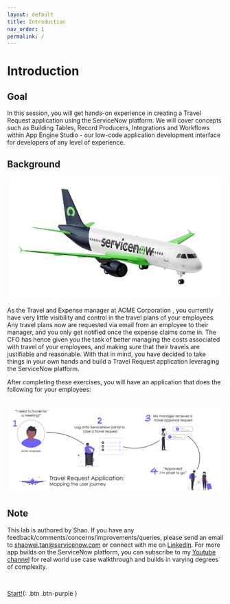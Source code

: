 ```yaml
---
layout: default
title: Introduction
nav_order: 1
permalink: /
---
```


# Introduction

## Goal

In this session, you will get hands-on experience in creating a Travel Request application using the ServiceNow platform. We will cover concepts such as Building Tables, Record Producers, Integrations and Workflows within App Engine Studio - our low-code application development interface for developers of any level of experience.

## Background

![relative](docs/images/nowairline.png)

As the Travel and Expense manager at ACME Corporation , you currently have very little visibility and control in the travel plans of your employees. Any travel plans now are requested via email from an employee to their manager, and you only get notified once the expense claims come in. The CFO has hence given you the task of better managing the costs associated with travel of your employees, and making sure that their travels are justifiable and reasonable. With that in mind, you have decided to take things in your own hands and build a Travel Request application leveraging the ServiceNow platform.

After completing these exercises, you will have an application that does the following for your employees:
<br>
<br>

![relative](docs/images/Userjourney.png)

## Note

This lab is authored by Shao. If you have any feedback/comments/concerns/improvements/queries, please send an email to shaowei.tan@servicenow.com or connect with me on  [LinkedIn](https://www.linkedin.com/in/tanshaowei/). For more app builds on the ServiceNow platform, you can subscribe to my [Youtube channel](https://www.youtube.com/channel/UCfJQzRGHUoQfpbqCv94755g) for real world use case walkthrough and builds in varying degrees of complexity.

<br>

[Start!][Exercise1]{: .btn .btn-purple }

[OldTravelRequestLabLink]: https://shaoservicenow.github.io/travelrequest
[TravelRequestLabHome]: https://creatorworkflowsnow.github.io/travelrequest

[Exercise1]: (https://creatorworkflowsnow.github.io/travelrequest/docs/Exercise%201.html)
[Exercise2]: (https://creatorworkflowsnow.github.io/travelrequest/docs/Exercise%202.html)
[Exercise3]: (https://creatorworkflowsnow.github.io/travelrequest/docs/Exercise%203.html)
[Exercise4]: (https://creatorworkflowsnow.github.io/travelrequest/docs/Exercise%204.html)
[Exercise5]: (https://creatorworkflowsnow.github.io/travelrequest/docs/Exercise%205%20(Bonus).html)
[Exercise6]: (https://creatorworkflowsnow.github.io/travelrequest/docs/Exercise%206%20(Bonus).html)
[Exercise7]: (https://creatorworkflowsnow.github.io/travelrequest/docs/Exercise%207%20(Bonus)%20Chatbot.html)